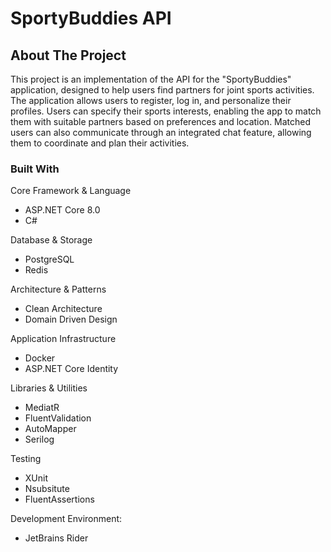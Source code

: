 # SportyBuddies API

## About The Project

This project is an implementation of the API for the "SportyBuddies" application, designed to help users find partners for joint sports activities. The application allows users to register, log in, and personalize their profiles. Users can specify their sports interests, enabling the app to match them with suitable partners based on preferences and location. Matched users can also communicate through an integrated chat feature, allowing them to coordinate and plan their activities.


### Built With

Core Framework & Language
- ASP.NET Core 8.0
- C#

Database & Storage
- PostgreSQL
- Redis

Architecture & Patterns
- Clean Architecture 
- Domain Driven Design

Application Infrastructure
- Docker
- ASP.NET Core Identity

Libraries & Utilities
- MediatR
- FluentValidation
- AutoMapper
- Serilog

Testing
- XUnit
- Nsubsitute
- FluentAssertions

Development Environment:
- JetBrains Rider

